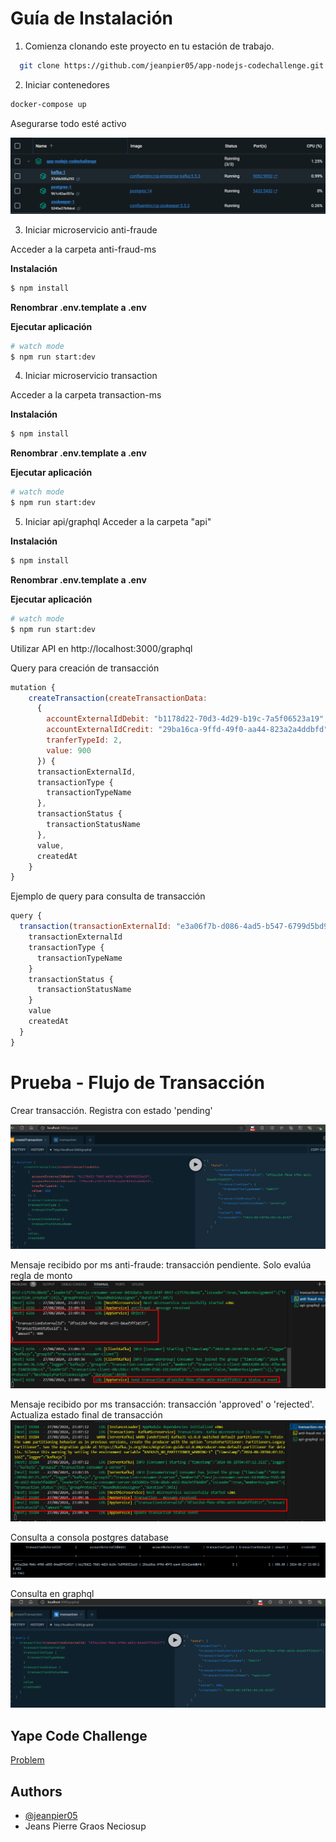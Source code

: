 
# Guía de Instalación

1. Comienza clonando este proyecto en tu estación de trabajo.

```bash
  git clone https://github.com/jeanpier05/app-nodejs-codechallenge.git
```
2. Iniciar contenedores

```bash
docker-compose up
```
Asegurarse todo esté activo

![App Screenshot](https://raw.githubusercontent.com/jeanpier05/images/main/docker-composer.png)

3. Iniciar microservicio anti-fraude

Acceder a la carpeta anti-fraud-ms

**Instalación**

```bash
$ npm install
```

**Renombrar .env.template a .env**

**Ejecutar aplicación**

```bash
# watch mode
$ npm run start:dev
```

4. Iniciar microservicio transaction

Acceder a la carpeta transaction-ms

**Instalación**

```bash
$ npm install
```

**Renombrar .env.template a .env**

**Ejecutar aplicación**

```bash
# watch mode
$ npm run start:dev
```

5. Iniciar api/graphql
Acceder a la carpeta "api"

**Instalación**

```bash
$ npm install
```

**Renombrar .env.template a .env**

**Ejecutar aplicación**

```bash
# watch mode
$ npm run start:dev
```

Utilizar API en http://localhost:3000/graphql

Query para creación de transacción
```javascript
mutation {
    createTransaction(createTransactionData: 
      { 
        accountExternalIdDebit: "b1178d22-70d3-4d29-b19c-7a5f06523a19", 
        accountExternalIdCredit: "29ba16ca-9ffd-49f0-aa44-823a2a4ddbfd", 
        tranferTypeId: 2, 
        value: 900
      }) {
      transactionExternalId,
      transactionType {
        transactionTypeName
      },
      transactionStatus {
        transactionStatusName
      },
      value,
      createdAt
    }
}
```

Ejemplo de query para consulta de transacción
```javascript
query {
  transaction(transactionExternalId: "e3a06f7b-d086-4ad5-b547-6799d5bd9aab") {
    transactionExternalId
    transactionType {
      transactionTypeName
    }
    transactionStatus {
      transactionStatusName
    }
    value
    createdAt
  }
}

```

# Prueba - Flujo de Transacción

Crear transacción. Registra con estado 'pending'

![App Screenshot](https://raw.githubusercontent.com/jeanpier05/images/main/transaction_pending.png)

Mensaje recibido por ms anti-fraude: transacción pendiente. Solo evalúa regla de monto
![App Screenshot](https://raw.githubusercontent.com/jeanpier05/images/main/anti-fraud.png)

Mensaje recibido por ms transacción: transacción 'approved' o 'rejected'. Actualiza estado final de transacción
![App Screenshot](https://raw.githubusercontent.com/jeanpier05/images/main/transaction_final.png)

Consulta a consola postgres database
![App Screenshot](https://raw.githubusercontent.com/jeanpier05/images/main/posgrest.png)

Consulta en graphql
![App Screenshot](https://raw.githubusercontent.com/jeanpier05/images/main/query-graphql.png)

## Yape Code Challenge

[Problem](https://github.com/yaperos/app-nodejs-codechallenge/blob/main/README.md)
## Authors

- [@jeanpier05](https://github.com/jeanpier05)
- Jeans Pierre Graos Neciosup

